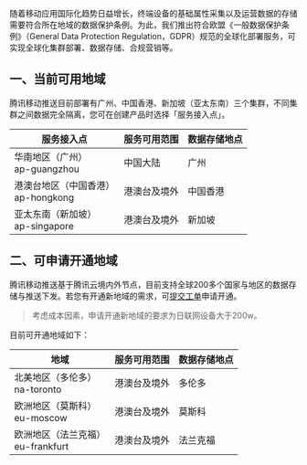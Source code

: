 随着移动应用国际化趋势日益增长，终端设备的基础属性采集以及运营数据的存储需要符合所在地域的数据保护条例。为此，我们推出符合欧盟《一般数据保护条例》（General Data Protection Regulation，GDPR）规范的全球化部署服务，可实现全球化集群部署、数据存储、合规营销等。

## 一、当前可用地域

腾讯移动推送目前部署有广州、中国香港、新加坡（亚太东南）三个集群，不同集群之间数据完全隔离，您可在创建产品时选择「服务接入点」。

| 服务接入点                             | 服务可用范围 | 数据存储地点 |
| -------------------------------------- | ------------ | ------------ |
| 华南地区（广州）<br/>ap-guangzhou      | 中国大陆     | 广州         |
| 港澳台地区（中国香港）<br/>ap-hongkong | 港澳台及境外 | 中国香港     |
| 亚太东南（新加坡）<br/>ap-singapore    | 港澳台及境外 | 新加坡       |

## 二、可申请开通地域

腾讯移动推送基于腾讯云境内外节点，目前支持全球200多个国家与地区的数据存储与推送下发。若您有开通新地域的需求，可[提交工单](https://console.cloud.tencent.com/workorder/category?level1_id=517&level2_id=554&source=0&data_title=%E8%85%BE%E8%AE%AF%E7%A7%BB%E5%8A%A8%E6%8E%A8%E9%80%81%EF%BC%88%E8%85%BE%E8%AE%AF%E4%BF%A1%E9%B8%BD%EF%BC%89&step=1)申请开通。

>考虑成本因素，申请开通新地域的要求为日联网设备大于200w。

目前可开通地域如下：

| 地域                                  | 服务可用范围 | 数据存储地点 |
| ------------------------------------- | ------------ | ------------ |
| 北美地区（多伦多）<br/>na-toronto     | 港澳台及境外 | 多伦多       |
| 欧洲地区（莫斯科）<br/>eu-moscow      | 港澳台及境外 | 莫斯科       |
| 欧洲地区（法兰克福）<br/>eu-frankfurt | 港澳台及境外 | 法兰克福     |

